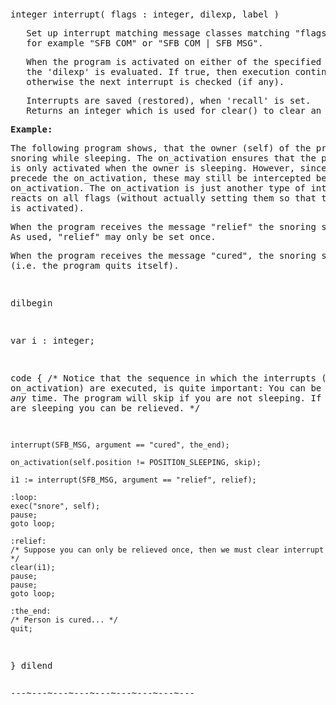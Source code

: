 <div class="mw-parser-output"><p><br />
<span id="bpinterr"></span>
</p>
<pre>integer interrupt( flags&#160;: integer, dilexp, label )
</pre>
<pre>   Set up interrupt matching message classes matching "flags",
   for example "SFB_COM" or "SFB_COM | SFB_MSG".
</pre>
<pre>   When the program is activated on either of the specified conditions
   the 'dilexp' is evaluated. If true, then execution continues at 'label',
   otherwise the next interrupt is checked (if any).
</pre>
<pre>   Interrupts are saved (restored), when 'recall' is set.
   Returns an integer which is used for clear() to clear an interrupt.
</pre>
<pre><b>Example:</b>
</pre>
<pre>The following program shows, that the owner (self) of the program keeps
snoring while sleeping. The on_activation ensures that the program
is only activated when the owner is sleeping. However, since the interrupt
precede the on_activation, these may still be intercepted before the
on_activation. The on_activation is just another type of interrupt that
reacts on all flags (without actually setting them so that the program
is activated).
</pre>
<pre>When the program receives the message "relief" the snoring stops briefly.
As used, "relief" may only be set once.
</pre>
<pre>When the program receives the message "cured", the snoring stops completely
(i.e. the program quits itself).
</pre>
<pre>

 dilbegin

 var
    i : integer;

 code
 {
   /* Notice that the sequence in which the interrupts (and the on_activation)
     are executed, is quite important: You can be cured at *any* time. The
     program will skip if you are not sleeping. If you are sleeping you can
     be relieved. */

    interrupt(SFB_MSG, argument == "cured", the_end);

    on_activation(self.position != POSITION_SLEEPING, skip);

    i1 := interrupt(SFB_MSG, argument == "relief", relief);

    :loop:
    exec("snore", self);
    pause;
    goto loop;

    :relief:
    /* Suppose you can only be relieved once, then we must clear interrupt */
    clear(i1);
    pause;
    pause;
    goto loop;

    :the_end:
    /* Person is cured... */
    quit;
 }
 dilend
</pre>
<pre>---~---~---~---~---~---~---~---~---
</pre></div>